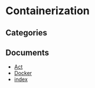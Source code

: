# Containerization

## Categories


## Documents
- [Act](Act.md)
- [Docker](Docker.md)
- [index](index.md)